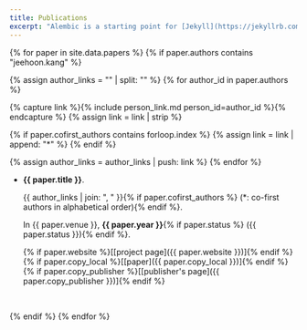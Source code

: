 ```yaml
---
title: Publications
excerpt: "Alembic is a starting point for [Jekyll](https://jekyllrb.com/) projects. Rather than starting from scratch, this boilerplate is designed to get the ball rolling immediately. Install it, configure it, tweak it, push it."
---
```


{% for paper in site.data.papers %}
{% if paper.authors contains "jeehoon.kang" %}

{% assign author_links = "" | split: "" %}
{% for author_id in paper.authors %}

  {% capture link %}{% include person_link.md person_id=author_id %}{% endcapture %}
  {% assign link = link | strip %}

  {% if paper.cofirst_authors contains forloop.index %}
    {% assign link = link | append: "\*" %}
  {% endif %}

  {% assign author_links = author_links | push: link %}
{% endfor %}

- **{{ paper.title }}**.

  {{ author_links | join: ", " }}{% if paper.cofirst_authors %} (\*: co-first authors in alphabetical order){% endif %}.

  In {{ paper.venue }}, **{{ paper.year }}**{% if paper.status %} ({{ paper.status }}){% endif %}.

  {% if paper.website %}\[[project page]({{ paper.website }})\]{% endif %} {% if paper.copy_local %}\[[paper]({{ paper.copy_local }})\]{% endif %} {% if paper.copy_publisher %}\[[publisher's page]({{ paper.copy_publisher }})\]{% endif %}

  <br />

{% endif %}
{% endfor %}
